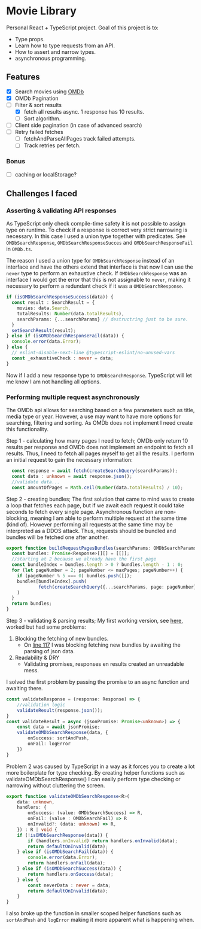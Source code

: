 # Movie Library
Personal React + TypeScript project. Goal of this project is to:
- Type props.
- Learn how to type requests from an API.
- How to assert and narrow types.
- asynchronous programming.

## Features
- [x] Search movies using [OMDb](http://www.omdbapi.com/)
- [x] OMDb Pagination
- [ ] Filter & sort results
  - [x] fetch all results async. 1 response has 10 results.
  - [ ] Sort algorithm.
- [ ] Client side pagination (in case of advanced search)
- [ ] Retry failed fetches
  - [ ] fetchAndParseAllPages track failed attempts.
  - [ ] Track retries per fetch.

### Bonus
- [ ] caching or localStorage?

## Challenges I faced
### Asserting & validating API responses
As TypeScript only check compile-time safety it is not possible to assign type on runtime.
To check if a response is correct very strict narrowing is necessary.
In this case I used a union type together with predicates.
See `OMDbSearchResponse`, `OMDbSearchResponseSucces` and `OMDbSearchResponseFail` in `OMDb.ts`.

The reason I used a union type for `OMDbSearchResponse` instead of an interface and have the others extend that interface is that now I can use the `never` type to perform an exhaustive check.
If `OMDbSearchResponse` was an interface I would get the error that this is not assignable to `never`, making it necessary to perform a redundant check if it was a `OMDbSearchResponse`.
```ts
if (isOMDbSearchResponseSuccess(data)) {
  const result : SearchResult = {
    movies: data.Search,
    totalResults: Number(data.totalResults),
    searchParams: {...searchParams} // destructring just to be sure.
  }
  setSearchResult(result);
} else if (isOMDbSearchResponseFail(data)) {
  console.error(data.Error);
} else {
  // eslint-disable-next-line @typescript-eslint/no-unused-vars
  const _exhaustiveCheck : never = data;
}
```
Now if I add a new response type to `OMDbSearchResponse`. TypeScript will let me know I am not handling all options.

### Performing multiple request asynchronously
The OMDb api allows for searching based on a few parameters such as title, media type or year.
However, a use may want to have more options for searching, filtering and sorting. As OMDb does not implement I need create this functionality.

Step 1 - calculating how many pages I need to fetch; OMDb only return 10 results per response and OMDb does not implement an endpoint to fetch all results.
Thus, I need to fetch all pages myself to get all the results. I perform an initial request to gain the necessary information: 
```ts
  const response = await fetch(createSearchQuery(searchParams));
  const data : unknown = await response.json();
  //validate data...
  const amountOfPages = Math.ceil(Number(data.totalResults) / 10);
```
Step 2 - creating bundles; 
The first solution that came to mind was to create a loop that fetches each page, but if we await each request it could take seconds to fetch every single page.
Asynchronous function are non-blocking, meaning I am able to perform multiple request at the same time (kind of).
However performing all requests at the same time may be interpreted as a DDOS attack.
Thus, requests should be bundled and bundles will be fetched one after another.
```ts
export function buildRequestPagesBundles(searchParams: OMDbSearchParams, amountOfPages: number) {
  const bundles: Promise<Response>[][] = [[]];
  //starting at 2 because we already have the first page
  const bundleIndex = bundles.length > 0 ? bundles.length - 1 : 0;
  for (let pageNumber = 2; pageNumber <= maxPages; pageNumber++) {
    if (pageNumber % 5 === 0) bundles.push([]);
    bundles[bundleIndex].push(
            fetch(createSearchQuery({...searchParams, page: pageNumber}))
    )
  }
  return bundles;
}
```
Step 3 - validating & parsing results;
My first working version, see [here](https://github.com/TortleTurtle/Film-Library/blob/6eb9cbac820e883d01f9c09fe0f801b9e81fc85e/src/App.tsx#L91),
worked but had some problems:
1. Blocking the fetching of new bundles.
   - On [line 117](https://github.com/TortleTurtle/Film-Library/blob/6eb9cbac820e883d01f9c09fe0f801b9e81fc85e/src/App.tsx#L119) I was blocking fetching new bundles by awaiting the parsing of json data.
2. Readability & DRY
   - Validating promises, responses en results created an unreadable mess.

I solved the first problem by passing the promise to an async function and awaiting there.
```ts
const validateResponse = (response: Response) => {
    //validation logic
    validateResult(response.json());
}
const validateResult = async (jsonPromise: Promise<unknown>) => {
    const data = await jsonPromise;
    validateOMDbSearchResponse(data, {
        onSuccess: sortAndPush,
        onFail: logError
    })
}
```
Problem 2 was caused by TypeScript in a way as it forces you to create a lot more boilerplate for type checking.
By creating helper functions such as validateOMDbSearchResponse() I can easily perform type checking or narrowing without cluttering the screen.
```ts
export function validateOMDbSearchResponse<R>(
    data: unknown,
    handlers: {
        onSuccess: (value: OMDbSearchSuccess) => R,
        onFail: (value : OMDbSearchFail) => R
        onInvalid?: (data: unknown) => R,
    }) : R | void {
    if (!isOMDbSearchResponse(data)) {
        if (handlers.onInvalid) return handlers.onInvalid(data);
        return defaultOnInvalid(data);
    } else if (isOMDbSearchFail(data)) {
        console.error(data.Error);
        return handlers.onFail(data);
    } else if (isOMDbSearchSuccess(data)) {
        return handlers.onSuccess(data);
    } else {
        const neverData : never = data;
        return defaultOnInvalid(data);
    }
}
```
I also broke up the function in smaller scoped helper functions such as `sortAndPush` and `logError` making it more apparent what is happening when.